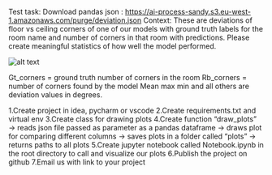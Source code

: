 Test task:
Download pandas json : https://ai-process-sandy.s3.eu-west-1.amazonaws.com/purge/deviation.json
Context: 
These are deviations of floor vs ceiling corners of one of our models with ground truth labels for the room name and number of corners in that room with predictions. Please create meaningful statistics of how well the model performed. 

![alt text](https://imgur.com/KmX0MW8)

Gt_corners = ground truth number of corners in the room
Rb_corners = number of corners found by the model
Mean max min and all others are deviation values in degrees.

1.Create project in idea, pycharm or vscode
2.Create requirements.txt and virtual env 
3.Create class for drawing plots
4.Create function “draw_plots”
    → reads json file passed as parameter as a pandas dataframe
    → draws plot for comparing different columns
    → saves plots in a folder called “plots”
    → returns paths to all plots
5.Create jupyter notebook called Notebook.ipynb in the root directory to call and visualize our plots
6.Publish the project on github
7.Email us with link to your project

